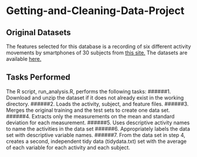 # Getting-and-Cleaning-Data-Project

## Original Datasets
The features selected for this database is a recording of six different activity movements by smartphones of 30 subjects from [this site.](http://archive.ics.uci.edu/ml/datasets/Human+Activity+Recognition+Using+Smartphones)  The datasets are available [here.](https://d396qusza40orc.cloudfront.net/getdata%2Fprojectfiles%2FUCI%20HAR%20Dataset.zip)

## Tasks Performed
The R script, run_analysis.R, performs the following tasks:
######1.	Download and unzip the dataset if it does not already exist in the working directory.
######2.	Loads the activity, subject, and feature files.
######3.	Merges the original training and the test sets to create one data set.
######4.	Extracts only the measurements on the mean and standard deviation for each measurement.
######5.	Uses descriptive activity names to name the activities in the data set
######6.	Appropriately labels the data set with descriptive variable names.
######7.	From the data set in step 4, creates a second, independent tidy data (tidydata.txt) set with the average of each variable for each activity and each subject.

